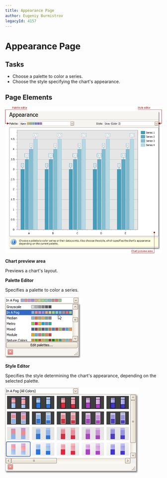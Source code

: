 ```yaml
---
title: Appearance Page
author: Eugeniy Burmistrov
legacyId: 4157
---
```

# Appearance Page
## Tasks
* Choose a palette to color a series.
* Choose the style specifying the chart's appearance.

## Page Elements
![ChartWizard_AppearancePage](../../../images/img7230.png)

**Chart preview area**

Previews a chart's layout.

**Palette Editor**

Specifies a palette to color a series.

![ChartWizard_2a](../../../images/img7253.png)

**Style Editor**

Specifies the style determining the chart's appearance, depending on the selected palette.

![ChartWizard_2b](../../../images/img7254.png)